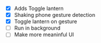 - [x] Adds Toggle lantern
- [x] Shaking phone gesture detection
- [x] Toggle lantern on gesture
- [ ] Run in background
- [ ] Make more meaninful UI